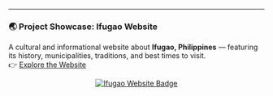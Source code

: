 ---

### 🌏 Project Showcase: Ifugao Website

A cultural and informational website about **Ifugao, Philippines** — featuring its history, municipalities, traditions, and best times to visit.  
👉 [Explore the Website](https://blortega.github.io/IfugaoEdgarFinale/)

<p align="center">
  <a href="https://blortega.github.io/IfugaoEdgarFinale/">
    <img src="https://img.shields.io/badge/Visit%20Website-Ifugao-blue?style=for-the-badge&logo=google-chrome" alt="Ifugao Website Badge"/>
  </a>
</p>
